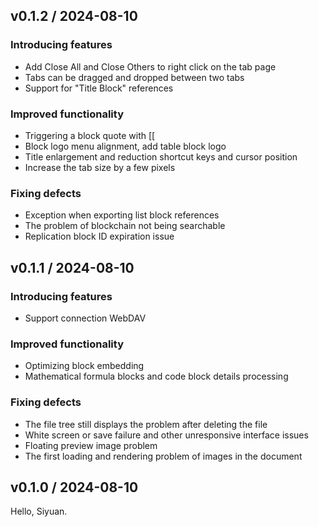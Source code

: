 ## v0.1.2 / 2024-08-10

### Introducing features

* Add Close All and Close Others to right click on the tab page
* Tabs can be dragged and dropped between two tabs
* Support for "Title Block" references

### Improved functionality

* Triggering a block quote with [[
* Block logo menu alignment, add table block logo
* Title enlargement and reduction shortcut keys and cursor position
* Increase the tab size by a few pixels

### Fixing defects

* Exception when exporting list block references
* The problem of blockchain not being searchable
* Replication block ID expiration issue

## v0.1.1 / 2024-08-10

### Introducing features

* Support connection WebDAV 

### Improved functionality

* Optimizing block embedding
* Mathematical formula blocks and code block details processing

### Fixing defects

* The file tree still displays the problem after deleting the file
* White screen or save failure and other unresponsive interface issues
* Floating preview image problem
* The first loading and rendering problem of images in the document

## v0.1.0 / 2024-08-10

Hello, Siyuan.